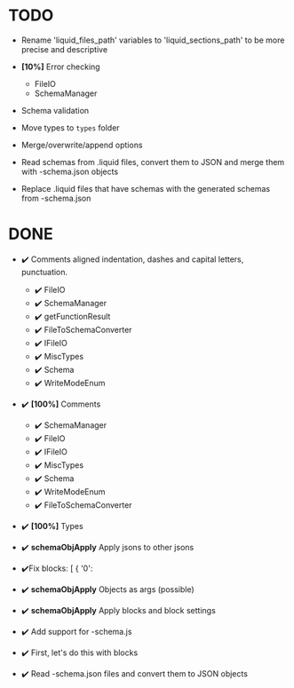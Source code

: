 # TODO






- Rename 'liquid_files_path' variables to 'liquid_sections_path' to be more precise and descriptive

- **[10%]** Error checking
  - FileIO
  - SchemaManager

- Schema validation
- Move types to `types` folder

- Merge/overwrite/append options

- Read schemas from .liquid files, convert them to JSON and merge them with -schema.json objects
- Replace .liquid files that have schemas with the generated schemas from -schema.json


# DONE

- ✔️ Comments aligned indentation, dashes and capital letters, punctuation.
  - ✔️ FileIO
  - ✔️ SchemaManager
  - ✔️ getFunctionResult
  - ✔️ FileToSchemaConverter
  - ✔️ IFileIO
  - ✔️ MiscTypes
  - ✔️ Schema
  - ✔️ WriteModeEnum 

- ✔️ **[100%]** Comments
  - ✔️ SchemaManager
  - ✔️ FileIO
  - ✔️ IFileIO
  - ✔️ MiscTypes
  - ✔️ Schema
  - ✔️ WriteModeEnum
  - ✔️ FileToSchemaConverter

- ✔️ **[100%]** Types
- ✔️ **schemaObjApply** Apply jsons to other jsons
- ✔️Fix blocks: [
        {
          '0':
- ✔️ **schemaObjApply** Objects as args (possible)
- ✔️ **schemaObjApply** Apply blocks and block settings
- ✔️ Add support for -schema.js
- ✔️ First, let's do this with blocks
- ✔️ Read -schema.json files and convert them to JSON objects